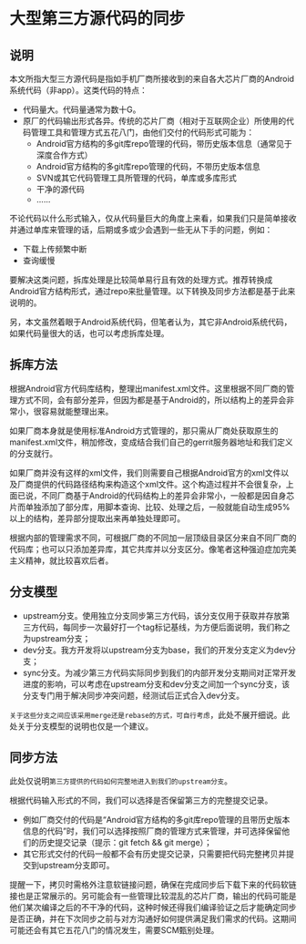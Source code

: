 # 大型第三方源代码的同步

## 说明

本文所指大型三方源代码是指如手机厂商所接收到的来自各大芯片厂商的Android系统代码（非app）。这类代码的特点：

+ 代码量大。代码量通常为数十G。
+ 原厂的代码输出形式各异。传统的芯片厂商（相对于互联网企业）所使用的代码管理工具和管理方式五花八门，由他们交付的代码形式可能为：
    + Android官方结构的多git库repo管理的代码，带历史版本信息（通常见于深度合作方式）
    + Android官方结构的多git库repo管理的代码，不带历史版本信息
    + SVN或其它代码管理工具所管理的代码，单库或多库形式
    + 干净的源代码
    + ……

不论代码以什么形式输入，仅从代码量巨大的角度上来看，如果我们只是简单接收并通过单库来管理的话，后期或多或少会遇到一些无从下手的问题，例如：

+ 下载上传频繁中断
+ 查询缓慢

要解决这类问题，拆库处理是比较简单易行且有效的处理方式。推荐转换成Android官方结构形式，通过repo来批量管理。以下转换及同步方法都是基于此来说明的。

另，本文虽然着眼于Android系统代码，但笔者认为，其它非Android系统代码，如果代码量很大的话，也可以考虑拆库处理。

## 拆库方法

根据Android官方代码库结构，整理出manifest.xml文件。这里根据不同厂商的管理方式不同，会有部分差异，但因为都是基于Android的，所以结构上的差异会非常小，很容易就能整理出来。

如果厂商本身就是使用标准Android方式管理的，那只需从厂商处获取原生的manifest.xml文件，稍加修改，变成结合我们自己的gerrit服务器地址和我们定义的分支就行。

如果厂商并没有这样的xml文件，我们则需要自己根据Android官方的xml文件以及厂商提供的代码路径结构来构造这个xml文件。这个构造过程并不会很复杂，上面已说，不同厂商基于Android的代码结构上的差异会非常小，一般都是因自身芯片而单独添加了部分库，用脚本查询、比较、处理之后，一般就能自动生成95%以上的结构，差异部分提取出来再单独处理即可。

根据内部的管理需求不同，可根据厂商的不同加一层顶级目录区分来自不同厂商的代码库；也可以只添加差异库，其它共库并以分支区分。像笔者这种强迫症加完美主义精神，就比较喜欢后者。

## 分支模型

+ upstream分支。使用独立分支同步第三方代码，该分支仅用于获取并存放第三方代码，每同步一次最好打一个tag标记基线，为方便后面说明，我们称之为upstream分支；
+ dev分支。我方开发将以upstream分支为base，我们的开发分支定义为dev分支；
+ sync分支。为减少第三方代码实际同步到我们的内部开发分支期间对正常开发进度的影响，可以考虑在upstream分支和dev分支之间加一个sync分支，该分支专门用于解决同步冲突问题，经测试后正式合入dev分支。

`关于这些分支之间应该采用merge还是rebase的方式，可自行考虑`，此处不展开细说。此处关于分支模型的说明也仅是一个建议。

## 同步方法

此处仅说明`第三方提供的代码如何完整地进入到我们的upstream分支`。

根据代码输入形式的不同，我们可以选择是否保留第三方的完整提交记录。
+ 例如厂商交付的代码是“Android官方结构的多git库repo管理的且带历史版本信息的代码”时，我们可以选择按照厂商的管理方式来管理，并可选择保留他们的历史提交记录（提示：git fetch && git merge）；
+ 其它形式交付的代码一般都不会有历史提交记录，只需要把代码完整拷贝并提交到upstream分支即可。

提醒一下，拷贝时需格外注意软链接问题，确保在完成同步后下载下来的代码软链接也是正常展示的。另可能会有一些管理比较混乱的芯片厂商，输出的代码可能是他们某次编译之后的不干净的代码，这种时候还得我们编译验证之后才能确定同步是否正确，并在下次同步之前与对方沟通好如何提供满足我们需求的代码。这期间可能还会有其它五花八门的情况发生，需要SCM甄别处理。